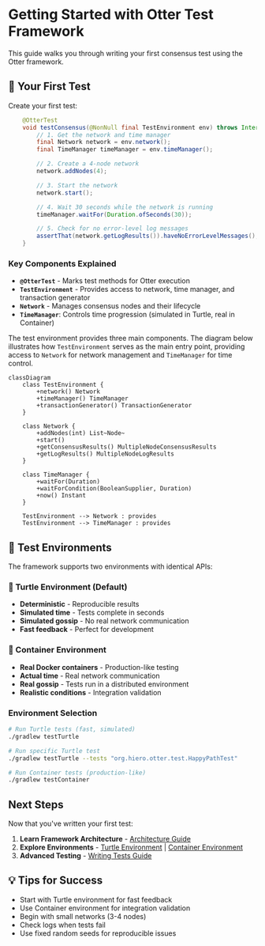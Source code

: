 # Getting Started with Otter Test Framework

This guide walks you through writing your first consensus test using the Otter framework.

## 🧪 Your First Test

Create your first test:

```java
    @OtterTest
    void testConsensus(@NonNull final TestEnvironment env) throws InterruptedException {
        // 1. Get the network and time manager
        final Network network = env.network();
        final TimeManager timeManager = env.timeManager();

        // 2. Create a 4-node network
        network.addNodes(4);

        // 3. Start the network
        network.start();

        // 4. Wait 30 seconds while the network is running
        timeManager.waitFor(Duration.ofSeconds(30));

        // 5. Check for no error-level log messages
        assertThat(network.getLogResults()).haveNoErrorLevelMessages();
    }
```

### Key Components Explained

- **`@OtterTest`** - Marks test methods for Otter execution
- **`TestEnvironment`** - Provides access to network, time manager, and transaction generator
- **`Network`** - Manages consensus nodes and their lifecycle
- **`TimeManager`**: Controls time progression (simulated in Turtle, real in Container)

The test environment provides three main components. The diagram below illustrates how `TestEnvironment` serves as the main entry point, providing access to `Network` for network management and `TimeManager` for time control.

```mermaid
classDiagram
    class TestEnvironment {
        +network() Network
        +timeManager() TimeManager
        +transactionGenerator() TransactionGenerator
    }

    class Network {
        +addNodes(int) List~Node~
        +start()
        +getConsensusResults() MultipleNodeConsensusResults
        +getLogResults() MultipleNodeLogResults
    }

    class TimeManager {
        +waitFor(Duration)
        +waitForCondition(BooleanSupplier, Duration)
        +now() Instant
    }

    TestEnvironment --> Network : provides
    TestEnvironment --> TimeManager : provides
```

## 🎯 Test Environments

The framework supports two environments with identical APIs:

### 🐢 Turtle Environment (Default)

- **Deterministic** - Reproducible results
- **Simulated time** - Tests complete in seconds
- **Simulated gossip** - No real network communication
- **Fast feedback** - Perfect for development

### 🐳 Container Environment

- **Real Docker containers** - Production-like testing
- **Actual time** - Real network communication
- **Real gossip** - Tests run in a distributed environment
- **Realistic conditions** - Integration validation

### Environment Selection

```bash
# Run Turtle tests (fast, simulated)
./gradlew testTurtle

# Run specific Turtle test
./gradlew testTurtle --tests "org.hiero.otter.test.HappyPathTest"

# Run Container tests (production-like)
./gradlew testContainer
```

## Next Steps

Now that you've written your first test:

1. **Learn Framework Architecture** - [Architecture Guide](architecture.md)
2. **Explore Environments** - [Turtle Environment](turtle-environment.md) | [Container Environment](container-environment.md)
3. **Advanced Testing** - [Writing Tests Guide](writing-tests.md)

## 💡 Tips for Success

- Start with Turtle environment for fast feedback
- Use Container environment for integration validation
- Begin with small networks (3-4 nodes)
- Check logs when tests fail
- Use fixed random seeds for reproducible issues

